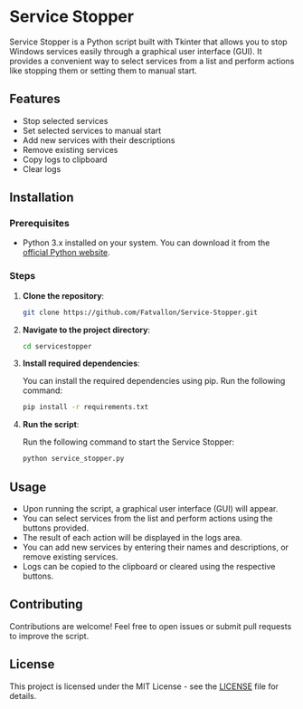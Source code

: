 # Service Stopper

Service Stopper is a Python script built with Tkinter that allows you to stop Windows services easily through a graphical user interface (GUI). It provides a convenient way to select services from a list and perform actions like stopping them or setting them to manual start.

## Features

- Stop selected services
- Set selected services to manual start
- Add new services with their descriptions
- Remove existing services
- Copy logs to clipboard
- Clear logs

## Installation

### Prerequisites

- Python 3.x installed on your system. You can download it from the [official Python website](https://www.python.org/downloads/).

### Steps

1. **Clone the repository**:

    ```bash
    git clone https://github.com/Fatvallon/Service-Stopper.git
    ```

2. **Navigate to the project directory**:

    ```bash
    cd servicestopper
    ```

3. **Install required dependencies**:

    You can install the required dependencies using pip. Run the following command:

    ```bash
    pip install -r requirements.txt
    ```

4. **Run the script**:

    Run the following command to start the Service Stopper:

    ```bash
    python service_stopper.py
    ```

## Usage

- Upon running the script, a graphical user interface (GUI) will appear.
- You can select services from the list and perform actions using the buttons provided.
- The result of each action will be displayed in the logs area.
- You can add new services by entering their names and descriptions, or remove existing services.
- Logs can be copied to the clipboard or cleared using the respective buttons.

## Contributing

Contributions are welcome! Feel free to open issues or submit pull requests to improve the script.

## License

This project is licensed under the MIT License - see the [LICENSE](LICENSE) file for details.
